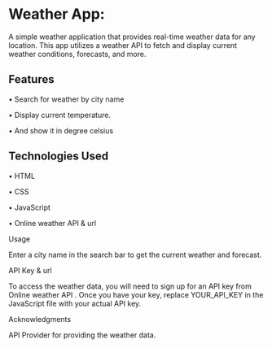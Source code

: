 # Weather App:
A simple weather application that provides real-time weather data for any location. This app utilizes a weather API to fetch and display current weather conditions, forecasts, and more.

## Features

•	 Search for weather by city name

•	 Display current temperature.

•	 And show it in degree celsius

## Technologies Used

•	 HTML

•	 CSS

•	 JavaScript

•	 Online weather API  & url

Usage

Enter a city name in the search bar to get the current weather and forecast.

API Key & url

To access the weather data, you will need to sign up for an API key from Online weather API . Once you have your key, replace YOUR_API_KEY in the JavaScript file with your actual API key.

Acknowledgments

API Provider for providing the weather data.
